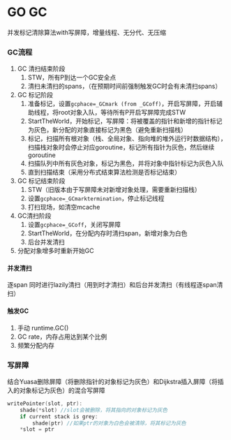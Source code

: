 # GO GC

并发标记清除算法with写屏障，增量线程、无分代、无压缩

### GC流程

1. GC 清扫结束阶段
   1. STW，所有P到达一个GC安全点
   2. 清扫未清扫的spans，（在预期时间前强制触发GC时会有未清扫spans）
2. GC 标记阶段
   1. 准备标记，设置`gcphace=_GCmark (from _GCoff)`，开启写屏障，开启辅助线程，将root对象入队，等待所有P开启写屏障完成STW
   2. StartTheWorld，开始标记，写屏障：将被覆盖的指针和新增的指针标记为灰色，新分配的对象直接标记为黑色（避免重新扫描栈）
   3. 标记，扫描所有根对象（栈、全局对象、指向堆的堆外运行时数据结构），扫描栈对象时会停止对应goroutine，标记所有指针为灰色，然后继续goroutine
   4. 扫描队列中所有灰色对象，标记为黑色，并将对象中指针标记为灰色入队
   5. 直到扫描结束（采用分布式结束算法检测是否标记结束）
3. GC 标记结束阶段
   1. STW（旧版本由于写屏障未对新增对象处理，需要重新扫描栈）
   2. 设置`gcphace=_GCmarktermination`，停止标记线程
   3. 打扫现场，如清空mcache
4. GC清扫阶段
   1. 设置`gcphace=_GCoff`，关闭写屏障
   2. StartTheWorld，在分配内存时清扫span，新增对象为白色
   3. 后台并发清扫
5. 分配对象增多时重新开始GC

#### 并发清扫

逐span 同时进行lazily清扫（用到时才清扫）和后台并发清扫（有线程逐span清扫）

#### 触发GC

1. 手动 runtime.GC()
2. GC rate，内存占用达到某个比例
3. 频繁分配内存

### 写屏障

结合Yuasa删除屏障（将删除指针的对象标记为灰色）和Dijkstra插入屏障（将插入的对象标记为灰色）的混合写屏障

```go
writePointer(slot, ptr):
	shade(*slot) //slot会被删除，将其指向的对象标记为灰色
	if current stack is grey:
		shade(ptr) //如果ptr的对象为白色会被清除，将其标记为灰色
	*slot = ptr
```



